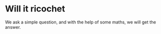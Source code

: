 # Will it ricochet

We ask a simple question, and with the help of some maths,
we will get the answer.
